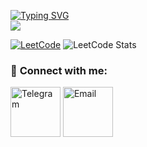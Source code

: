 <p align="left">
    <a href="https://github.com/skripkon">
        <img src="https://readme-typing-svg.demolab.com?font=Georgia&size=18&duration=2000&pause=500&multiline=true&width=500&height=80&lines=👨🏻‍🎓+Nikolay+Skripko;Undergrad+CS+student+at+HSE+University,+St.+Petersburg,+RU" alt="Typing SVG" />
    </a>
    <br/>
    <a href="https://github.com/skripkon">
        <img src="https://github-stats-alpha.vercel.app/api?username=skripkon&cc=22272e&tc=37BCF6&ic=fff&bc=0000">
    </a>
</p>

[![LeetCode](https://img.shields.io/badge/-leetcode-black?style=for-the-badge&logo=leetcode)](https://leetcode.com/kaluginpeter/)
![LeetCode Stats](https://leetcard.jacoblin.cool/skripko)

### 🔗 **Connect with me:**

<div align="left" style="padding-bottom: 20 px;">
    <a href="https://t.me/nskripko" target="blank"><img align="center" src="https://upload.wikimedia.org/wikipedia/commons/thumb/8/82/Telegram_logo.svg/1024px-Telegram_logo.svg.png" alt="Telegram" height="80" width="80" /></a>
    <a href="mailto:nskripko@icloud.com" target="blank"><img align="center" src="https://upload.wikimedia.org/wikipedia/commons/thumb/7/7e/Gmail_icon_%282020%29.svg/1280px-Gmail_icon_%282020%29.svg.png" alt="Email" height="80" width="80" /></a>
</div>
